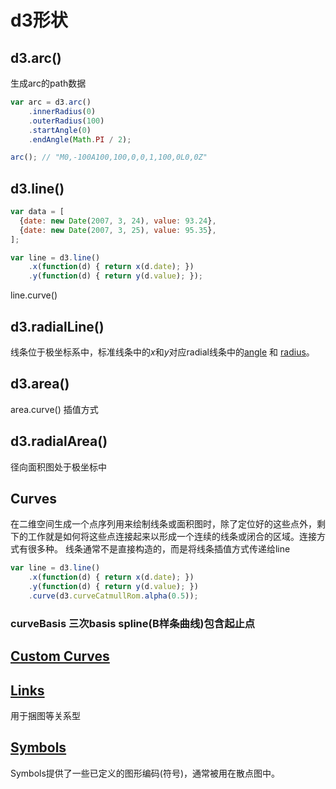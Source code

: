 # d3形状

## d3.arc()

生成arc的path数据

```javascript
var arc = d3.arc()
    .innerRadius(0)
    .outerRadius(100)
    .startAngle(0)
    .endAngle(Math.PI / 2);

arc(); // "M0,-100A100,100,0,0,1,100,0L0,0Z"
```

## d3.line()

```javascript
var data = [
  {date: new Date(2007, 3, 24), value: 93.24},
  {date: new Date(2007, 3, 25), value: 95.35},
];

var line = d3.line()
    .x(function(d) { return x(d.date); })
    .y(function(d) { return y(d.value); });
```

line.curve()

## d3.radialLine()

线条位于极坐标系中，标准线条中的*x*和*y*对应radial线条中的[angle](https://github.com/xswei/d3js_doc/tree/master/API/d3-shape-master#radialLine_angle) 和 [radius](https://github.com/xswei/d3js_doc/tree/master/API/d3-shape-master#radialLine_radius)。

## d3.area()

area.curve() 插值方式

## d3.radialArea()

径向面积图处于极坐标中

## Curves

在二维空间生成一个点序列用来绘制线条或面积图时，除了定位好的这些点外，剩下的工作就是如何将这些点连接起来以形成一个连续的线条或闭合的区域。连接方式有很多种。
线条通常不是直接构造的，而是将线条插值方式传递给line

```javascript
var line = d3.line()
    .x(function(d) { return x(d.date); })
    .y(function(d) { return y(d.value); })
    .curve(d3.curveCatmullRom.alpha(0.5));
```

### curveBasis  三次basis spline(B样条曲线)包含起止点

## [Custom Curves](https://github.com/xswei/d3js_doc/tree/master/API/d3-shape-master#curves)

## [Links](https://github.com/xswei/d3js_doc/tree/master/API/d3-shape-master#links)

用于捆图等关系型

## [Symbols](https://github.com/xswei/d3js_doc/tree/master/API/d3-shape-master#symbols)

Symbols提供了一些已定义的图形编码(符号)，通常被用在散点图中。
